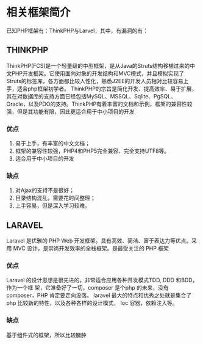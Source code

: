 # 相关框架简介

已知PHP框架有：ThinkPHP与Larvel，其中，有漏洞的有：

## THINKPHP 

ThinkPHP\(FCS\)是一个轻量级的中型框架，是从Java的Struts结构移植过来的中文PHP开发框架。它使用面向对象的开发结构和MVC模式，并且模拟实现了Struts的标签库，各方面都比较人性化，熟悉J2EE的开发人员相对比较容易上手，适合php框架初学者。 ThinkPHP的宗旨是简化开发、提高效率、易于扩展，其在对数据库的支持方面已经包括MySQL、MSSQL、Sqlite、PgSQL、 Oracle，以及PDO的支持。ThinkPHP有着丰富的文档和示例，框架的兼容性较强，但是其功能有限，因此更适合用于中小项目的开发

### 优点

1. 易于上手，有丰富的中文文档；
2. 框架的兼容性较强，PHP4和PHP5完全兼容、完全支持UTF8等。
3. 适合用于中小项目的开发

### 缺点

1. 对Ajax的支持不是很好；
2. 目录结构混乱，需要花时间整理；
3. 上手容易，但是深入学习较难。



## LARAVEL

Laravel 是优雅的 PHP Web 开发框架。具有高效、简洁、富于表达力等优点。采用 MVC 设计，是崇尚开发效率的全栈框架。是最受关注的 PHP 框架

### 优点

Laravel 的设计思想是很先进的，非常适合应用各种开发模式TDD, DDD 和BDD，作为一个框 架，它准备好了一切，composer 是个php 的未来，没有composer，PHP 肯定要走向没落。 laravel 最大的特点和优秀之处就是集合了php 比较新的特性，以及各种各样的设计模式， Ioc 容器，依赖注入等。

### 缺点

基于组件式的框架，所以比较臃肿

